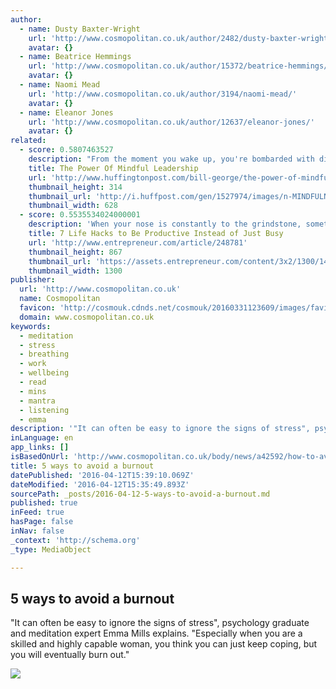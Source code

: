 ```yaml
---
author:
  - name: Dusty Baxter-Wright
    url: 'http://www.cosmopolitan.co.uk/author/2482/dusty-baxter-wright/'
    avatar: {}
  - name: Beatrice Hemmings
    url: 'http://www.cosmopolitan.co.uk/author/15372/beatrice-hemmings/'
    avatar: {}
  - name: Naomi Mead
    url: 'http://www.cosmopolitan.co.uk/author/3194/naomi-mead/'
    avatar: {}
  - name: Eleanor Jones
    url: 'http://www.cosmopolitan.co.uk/author/12637/eleanor-jones/'
    avatar: {}
related:
  - score: 0.5807463527
    description: "From the moment you wake up, you're bombarded with distractions. Emails clog your inbox, requests pile up, and notifications flicker in the background. Within moments your attention is scattered. Given the realities of today's 24/7 world, how do great leaders slow down and focus in order to make thoughtful decisions?"
    title: The Power Of Mindful Leadership
    url: 'http://www.huffingtonpost.com/bill-george/the-power-of-mindful-lead_b_7878482.html'
    thumbnail_height: 314
    thumbnail_url: 'http://i.huffpost.com/gen/1527974/images/n-MINDFULNESS-PRACTICE-628x314.jpg'
    thumbnail_width: 628
  - score: 0.5535534024000001
    description: 'When your nose is constantly to the grindstone, sometimes it is hard to eat your meals on time, much less get perspective on anything else that is going on. As entrepreneurs, we often have periods when we are frenetically trying to balance a million work-related things at once, but it is neither effective nor sustainable to operate that way.'
    title: 7 Life Hacks to Be Productive Instead of Just Busy
    url: 'http://www.entrepreneur.com/article/248781'
    thumbnail_height: 867
    thumbnail_url: 'https://assets.entrepreneur.com/content/3x2/1300/1414013077-forget-lifehacks-form-good-habits-instead.jpg'
    thumbnail_width: 1300
publisher:
  url: 'http://www.cosmopolitan.co.uk'
  name: Cosmopolitan
  favicon: 'http://cosmouk.cdnds.net/cosmouk/20160331123609/images/favicon.ico'
  domain: www.cosmopolitan.co.uk
keywords:
  - meditation
  - stress
  - breathing
  - work
  - wellbeing
  - read
  - mins
  - mantra
  - listening
  - emma
description: '"It can often be easy to ignore the signs of stress", psychology graduate and meditation expert Emma Mills explains. "Especially when you are a skilled and highly capable woman, you think you can just keep coping, but you will eventually burn out."'
inLanguage: en
app_links: []
isBasedOnUrl: 'http://www.cosmopolitan.co.uk/body/news/a42592/how-to-avoid-a-burnout/'
title: 5 ways to avoid a burnout
datePublished: '2016-04-12T15:39:10.069Z'
dateModified: '2016-04-12T15:35:49.893Z'
sourcePath: _posts/2016-04-12-5-ways-to-avoid-a-burnout.md
published: true
inFeed: true
hasPage: false
inNav: false
_context: 'http://schema.org'
_type: MediaObject

---
```

<article style=""><h1>5 ways to avoid a burnout</h1><p>"It can often be easy to ignore the signs of stress", psychology graduate and meditation expert Emma Mills explains. "Especially when you are a skilled and highly capable woman, you think you can just keep coping, but you will eventually burn out."</p><img src="http://cosmouk.cdnds.net/16/15/1600x800/landscape-1460388884-gettyimages-551983921.jpg" /></article>